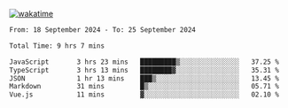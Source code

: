 [![wakatime](https://wakatime.com/badge/user/702d7a0d-6421-40c6-be4d-9b18f6ca91d5.svg)](https://wakatime.com/@702d7a0d-6421-40c6-be4d-9b18f6ca91d5)

<!--START_SECTION:waka-->

```txt
From: 18 September 2024 - To: 25 September 2024

Total Time: 9 hrs 7 mins

JavaScript       3 hrs 23 mins   █████████▒░░░░░░░░░░░░░░░   37.25 %
TypeScript       3 hrs 13 mins   ████████▓░░░░░░░░░░░░░░░░   35.31 %
JSON             1 hr 13 mins    ███▒░░░░░░░░░░░░░░░░░░░░░   13.45 %
Markdown         31 mins         █▒░░░░░░░░░░░░░░░░░░░░░░░   05.71 %
Vue.js           11 mins         ▓░░░░░░░░░░░░░░░░░░░░░░░░   02.10 %
```

<!--END_SECTION:waka-->